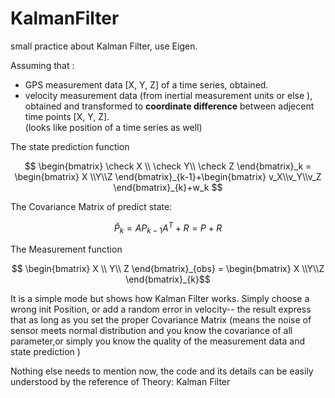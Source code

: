 # KalmanFilter
small practice about Kalman Filter, use Eigen.   

Assuming that :  
 + GPS measurement data [X, Y, Z] of a time series,  obtained.  
 + velocity measurement data (from inertial measurement units or else ),    obtained and transformed to **coordinate difference** between adjecent time points [X, Y, Z].   
 (looks like  position of a time series as well)
   
 The state prediction function  
 ```math
  \begin{bmatrix} \check X  \\ \check  Y\\ \check Z \end{bmatrix}_k = \begin{bmatrix} X \\Y\\Z \end{bmatrix}_{k-1}+\begin{bmatrix} v_X\\v_Y\\v_Z \end{bmatrix}_{k}+w_k  
  ```
					
The Covariance Matrix of predict state:
```math
\check P_k  = AP_{k-1}A^T +R = P+R
```
The Measurement function
```math
  \begin{bmatrix} X  \\   Y\\ Z \end{bmatrix}_{obs} = \begin{bmatrix} X \\Y\\Z \end{bmatrix}_{k}
```
It is a simple mode but shows how Kalman Filter works. Simply choose a wrong init Position, or add a random error in velocity-- the result express that as long as you set the proper Covariance Matrix (means the noise of sensor meets normal distribution and you know the covariance of all parameter,or simply you know the quality of the measurement data and state prediction )

Nothing else needs to mention now, the code and its details can be easily understood by the reference of Theory: Kalman Filter
